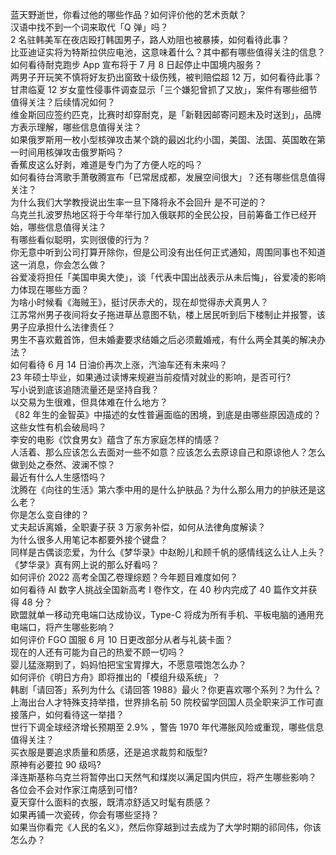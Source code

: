 蓝天野逝世，你看过他的哪些作品？如何评价他的艺术贡献？  
汉语中找不到一个词来取代「Q 弹」吗？  
2 名驻韩美军在夜店殴打韩国男子，路人劝阻也被暴揍，如何看待此事？  
比亚迪证实将为特斯拉供应电池，这意味着什么？其中都有哪些值得关注的信息？  
如何看待耐克跑步 App 宣布将于 7 月 8 日起停止中国境内服务？  
两男子开玩笑不慎将好友扔出窗致十级伤残，被判赔偿超 12 万，如何看待此事？  
甘肃临夏 12 岁女童性侵事件调查显示「三个嫌犯曾抓了又放」，案件有哪些细节值得关注？后续情况如何？  
维金斯回应签约匹克，比赛时却穿耐克，是「新鞋因邮寄问题未及时送到」，品牌方表示理解，哪些信息值得关注？  
如果俄罗斯用一枚小型核弹攻击某个跳的最凶北约小国，美国、法国、英国敢在第一时间用核弹攻击俄罗斯吗？  
香蕉皮这么好剥，难道是专门为了方便人吃的吗？  
如何看待台湾歌手萧敬腾宣布「已常居成都，发展空间很大」？还有哪些信息值得关注？  
为什么我们大学教授说出生率一旦下降将永不会回升 是不可逆的？  
乌克兰扎波罗热地区将于今年举行加入俄联邦的全民公投，目前筹备工作已经开始，哪些信息值得关注？  
有哪些看似聪明，实则很傻的行为？  
你无意中听到公司打算开除你，但是公司没有出任何正式通知，周围同事也不知道这一消息，你会怎么做？  
谷爱凌将担任「美国申奥大使」，谈「代表中国出战表示从未后悔」，谷爱凌的影响力体现在哪些方面？  
为啥小时候看《海贼王》，挺讨厌赤犬的，现在却觉得赤犬真男人？  
江苏常州男子夜间将女子拖进草丛意图不轨，楼上居民听到后下楼制止并报警，该男子应承担什么法律责任？  
男生不喜欢戴首饰，但未婚妻要求结婚之后必须戴婚戒，有什么两全其美的解决办法？  
如何看待 6 月 14 日油价再次上涨，汽油车还有未来吗？  
23 年硕士毕业，如果通过读博来规避当前疫情对就业的影响，是否可行?  
写小说到底该追随流量还是坚持自我？  
以交易为生很难，但具体难在什么地方？  
《82 年生的金智英》中描述的女性普遍面临的困境，到底是由哪些原因造成的？这些女性有机会破局吗？  
李安的电影《饮食男女》蕴含了东方家庭怎样的情感？  
人活着、那么应该怎么去面对一些不如意？应该怎么去原谅自己和原谅他人？怎么做到处之泰然、波澜不惊？  
最近有什么人生感悟吗？  
沈腾在《向往的生活》第六季中用的是什么护肤品？为什么那么用力的护肤还是这么老？  
你是怎么变自律的？  
丈夫起诉离婚，全职妻子获 3 万家务补偿，如何从法律角度解读？  
为什么很多人用笔记本都要外接个键盘？  
同样是古偶谈恋爱，为什么《梦华录》中赵盼儿和顾千帆的感情线这么让人上头？  
《梦华录》真有网上说的那么好看吗？  
如何评价 2022 高考全国乙卷理综题？今年题目难度如何？  
如何看待 AI 数字人挑战全国新高考 Ⅰ 卷作文，在 40 秒内完成了 40 篇作文并获得 48 分？  
欧盟就单一移动充电端口达成协议，Type-C 将成为所有手机、平板电脑的通用充电端口，将产生哪些影响？  
如何评价 FGO 国服 6 月 10 日更改部分从者与礼装卡面？  
现在的人还有可能为自己的热爱不顾一切吗？  
婴儿猛涨期到了，妈妈怕把宝宝胃撑大，不愿意喂饱怎么办？  
如何评价《明日方舟》即将推出的「模组升级系统」？  
韩剧「请回答」系列为什么《请回答 1988》最火？你更喜欢哪个系列？为什么？  
上海出台人才特殊支持举措，世界排名前 50 院校留学回国人员全职来沪工作可直接落户，如何看待这一举措？  
世行下调全球经济增长预期至 2.9% ，警告 1970 年代滞胀风险或重现，哪些信息值得关注？  
买衣服是要追求质量和质感，还是追求裁剪和版型?  
原神有必要拉 90 级吗?  
泽连斯基称乌克兰将暂停出口天然气和煤炭以满足国内供应，将产生哪些影响？  
各位会不会对作家江南感到可惜?  
夏天穿什么面料的衣服，既清凉舒适又时髦有质感？  
如果再铺一次瓷砖，你会有哪些坚持？  
如果当你看完《人民的名义》，然后你穿越到过去成为了大学时期的祁同伟，你该怎么办？  
